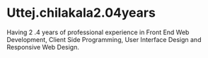 # Uttej.chilakala2.04years
Having  2 .4 years of professional experience in Front End Web Development, Client Side Programming, User Interface Design and Responsive Web Design.
